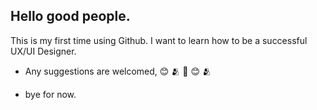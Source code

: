 ## Hello good people. 
This is my first time using Github. I want to learn how to be a successful UX/UI Designer. 
+ Any suggestions are welcomed, 😊 🫂 🙏 😊 🫂 

<!--
**k1dd0padd/k1dd0padd** is a ✨ _special_ ✨ repository because its `README.md` (this file) appears on your GitHub profile.

Here are some ideas to get you started:

- 🔭 I’m currently working on ...
- 🌱 I’m currently learning ...
- 👯 I’m looking to collaborate on ...
- 🤔 I’m looking for help with ...
- 💬 Ask me about ...
- 📫 How to reach me: ...
- 😄 Pronouns: ...
- ⚡ Fun fact: ...
-->

+ bye for now.
